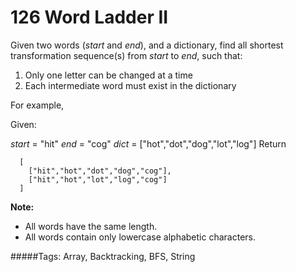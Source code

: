 # 126 Word Ladder II

Given two words (*start* and *end*), and a dictionary, find all shortest transformation sequence(s) from *start* to *end*, such that:
1. Only one letter can be changed at a time
2. Each intermediate word must exist in the dictionary

For example,

Given:

*start* = "hit"
*end* = "cog"
*dict* = ["hot","dot","dog","lot","log"]
Return
```
  [
    ["hit","hot","dot","dog","cog"],
    ["hit","hot","lot","log","cog"]
  ]
```

**Note:**
* All words have the same length.
* All words contain only lowercase alphabetic characters.

#####Tags:
Array, Backtracking, BFS, String